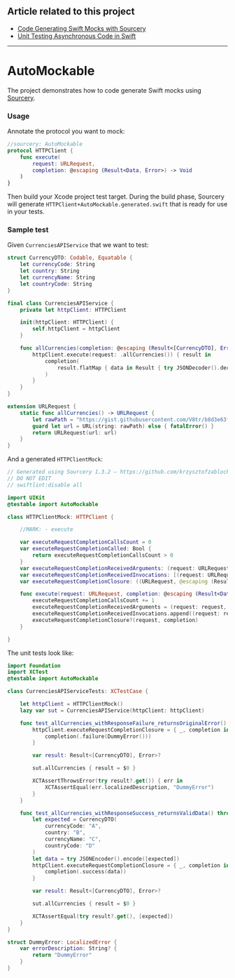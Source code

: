 ## Article related to this project

- [Code Generating Swift Mocks with Sourcery](https://www.vadimbulavin.com/mocking-in-swift-using-sourcery/)
- [Unit Testing Asynchronous Code in Swift](https://www.vadimbulavin.com/unit-testing-async-code-in-swift/)

---

# AutoMockable

The project demonstrates how to code generate Swift mocks using [Sourcery](https://github.com/krzysztofzablocki/Sourcery).

### Usage

Annotate the protocol you want to mock:

```swift
//sourcery: AutoMockable
protocol HTTPClient {
    func execute(
        request: URLRequest,
        completion: @escaping (Result<Data, Error>) -> Void
    )
}
```

Then build your Xcode project test target. During the build phase, Sourcery will generate `HTTPClient+AutoMockable.generated.swift` that is ready for use in your tests.

### Sample test

Given `CurrenciesAPIService` that we want to test:

```swift
struct CurrencyDTO: Codable, Equatable {
    let currencyCode: String
    let country: String
    let currencyName: String
    let countryCode: String
}

final class CurrenciesAPIService {
    private let httpClient: HTTPClient

    init(httpClient: HTTPClient) {
        self.httpClient = httpClient
    }

    func allCurrencies(completion: @escaping (Result<[CurrencyDTO], Error>) -> Void) {
        httpClient.execute(request: .allCurrencies()) { result in
            completion(
                result.flatMap { data in Result { try JSONDecoder().decode([CurrencyDTO].self, from: data) }}
            )
        }
    }
}

extension URLRequest {
    static func allCurrencies() -> URLRequest {
        let rawPath = "https://gist.githubusercontent.com/V8tr/b8d3e63f7d987d3298cc83c9362f1c6e/raw/ad3f8f697835ec2dbd9a36779f84ffed9911c8aa/currencies.json"
        guard let url = URL(string: rawPath) else { fatalError() }
        return URLRequest(url: url)
    }
}
```

And a generated `HTTPClientMock`:

```swift
// Generated using Sourcery 1.3.2 — https://github.com/krzysztofzablocki/Sourcery
// DO NOT EDIT
// swiftlint:disable all

import UIKit
@testable import AutoMockable

class HTTPClientMock: HTTPClient {

    //MARK: - execute

    var executeRequestCompletionCallsCount = 0
    var executeRequestCompletionCalled: Bool {
        return executeRequestCompletionCallsCount > 0
    }
    var executeRequestCompletionReceivedArguments: (request: URLRequest, completion: (Result<Data, Error>) -> Void)?
    var executeRequestCompletionReceivedInvocations: [(request: URLRequest, completion: (Result<Data, Error>) -> Void)] = []
    var executeRequestCompletionClosure: ((URLRequest, @escaping (Result<Data, Error>) -> Void) -> Void)?

    func execute(request: URLRequest, completion: @escaping (Result<Data, Error>) -> Void) {
        executeRequestCompletionCallsCount += 1
        executeRequestCompletionReceivedArguments = (request: request, completion: completion)
        executeRequestCompletionReceivedInvocations.append((request: request, completion: completion))
        executeRequestCompletionClosure?(request, completion)
    }

}
```

The unit tests look like:

```swift
import Foundation
import XCTest
@testable import AutoMockable

class CurrenciesAPIServiceTests: XCTestCase {

    let httpClient = HTTPClientMock()
    lazy var sut = CurrenciesAPIService(httpClient: httpClient)

    func test_allCurrencies_withResponseFailure_returnsOriginalError() throws {
        httpClient.executeRequestCompletionClosure = { _, completion in
            completion(.failure(DummyError()))
        }

        var result: Result<[CurrencyDTO], Error>?

        sut.allCurrencies { result = $0 }

        XCTAssertThrowsError(try result?.get()) { err in
            XCTAssertEqual(err.localizedDescription, "DummyError")
        }
    }

    func test_allCurrencies_withResponseSuccess_returnsValidData() throws {
        let expected = CurrencyDTO(
            currencyCode: "A",
            country: "B",
            currencyName: "C",
            countryCode: "D"
        )
        let data = try JSONEncoder().encode([expected])
        httpClient.executeRequestCompletionClosure = { _, completion in
            completion(.success(data))
        }

        var result: Result<[CurrencyDTO], Error>?

        sut.allCurrencies { result = $0 }

        XCTAssertEqual(try result?.get(), [expected])
    }
}

struct DummyError: LocalizedError {
    var errorDescription: String? {
        return "DummyError"
    }
}

```
